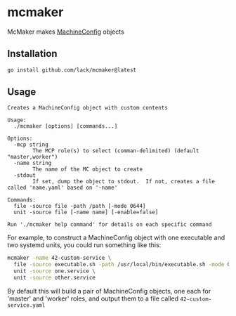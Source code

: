 # mcmaker
McMaker makes [MachineConfig](https://github.com/openshift/machine-config-operator) objects

## Installation

```bash
go install github.com/lack/mcmaker@latest
```

## Usage

```
Creates a MachineConfig object with custom contents

Usage:
  ./mcmaker [options] [commands...]

Options:
  -mcp string
    	The MCP role(s) to select (comman-delimited) (default "master,worker")
  -name string
    	The name of the MC object to create
  -stdout
    	If set, dump the object to stdout.  If not, creates a file called 'name.yaml' based on '-name'

Commands:
  file -source file -path /path [-mode 0644]
  unit -source file [-name name] [-enable=false]

Run './mcmaker help command' for details on each specific command
```

For example, to construct a MachineConfig object with one executable and two systemd units, you could run something like this:

```bash
mcmaker -name 42-custom-service \
  file -source executable.sh -path /usr/local/bin/executable.sh -mode 0755 \
  unit -source one.service \
  unit -source other.service
```

By default this will build a pair of MachineConfig objects, one each for 'master' and 'worker' roles, and output them to a file called `42-custom-service.yaml`

